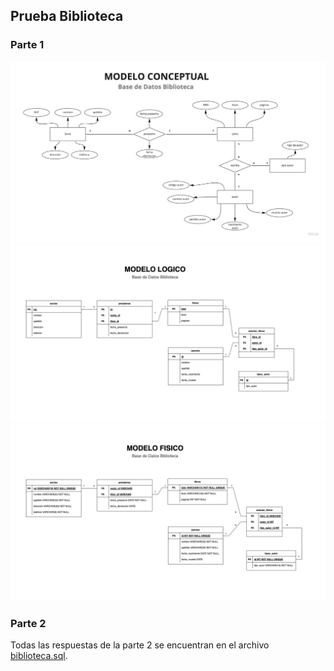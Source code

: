 ## Prueba Biblioteca

### Parte 1

![Screenshot](img/modelo_conceptual.jpg)
![Screenshot](img/modelo_logico.jpeg)
![Screenshot](img/modelo_fisico.jpeg)

### Parte 2

Todas las respuestas de la parte 2 se encuentran en el archivo [biblioteca.sql](/biblioteca.sql).
